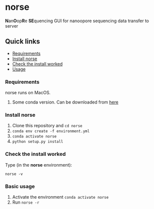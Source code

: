 # norse



**N**an**O**op**R**e **SE**quencing 
GUI for nanoopore sequencing data transfer to server


## Quick links
  * [Requirements](#requirements)
  * [Install norse](#install-norse)
  * [Check the install worked](#check-the-install-worked)
  * [Usage](#basic-usage)

  ### Requirements

norse runs on MacOS.
1. Some conda version. Can be downloaded from [here](https://www.anaconda.com/products/individual)



### Install norse

1. Clone this repository and ``cd norse``
2. ``conda env create -f environment.yml``
3. ``conda activate norse``
4. ``python setup.py install``

### Check the install worked

Type (in the <strong>norse</strong> environment):

```
norse -v
```

### Basic usage

1. Activate the environment ``conda activate norse``
2. Run ``norse -r``



